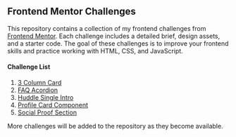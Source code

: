 ## Frontend Mentor Challenges

This repository contains a collection of my frontend challenges from [Frontend Mentor](https://www.frontendmentor.io/home). Each challenge includes a detailed brief, design assets, and a starter code. The goal of these challenges is to improve your frontend skills and practice working with HTML, CSS, and JavaScript.

#### Challenge List

1. [3 Column Card](https://fahrulzul.github.io/frontend-mentor-challenges/fm-3-column-card/index.html)
2. [FAQ Acordion](https://fahrulzul.github.io/frontend-mentor-challenges/fm-faq-accordion/index.html)
3. [Huddle Single Intro](https://fahrulzul.github.io/frontend-mentor-challenges/fm-huddle-single-intro/index.html)
4. [Profile Card Component](https://fahrulzul.github.io/frontend-mentor-challenges/fm-profile-card-component/public/index.html)
5. [Social Proof Section](https://fahrulzul.github.io/frontend-mentor-challenges/fm-social-proof-section/index.html)

More challenges will be added to the repository as they become available.
